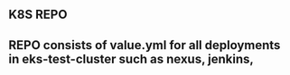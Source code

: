 ## K8S REPO 

## REPO consists of value.yml for all deployments in eks-test-cluster such as nexus, jenkins, 
